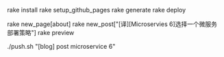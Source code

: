 rake install
rake setup_github_pages 
rake generate
rake deploy

rake new_page[about]
rake new_post["[译][Microservies 6]选择一个微服务部署策略"]
rake preview

./push.sh "[blog] post microservice 6"